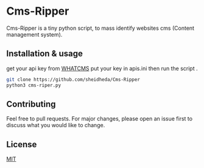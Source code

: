 # Cms-Ripper

Cms-Ripper is a tiny python  script, to mass identify websites cms (Content management system).

## Installation & usage

get your api key from [WHATCMS](https://whatcms.org/API)
put your key in apis.ini
then run the script .



```bash
git clone https://github.com/sheidheda/Cms-Ripper
python3 cms-riper.py
```



## Contributing
Feel free to pull requests. For major changes, please open an issue first to discuss what you would like to change.

## License
[MIT](https://choosealicense.com/licenses/mit/)
